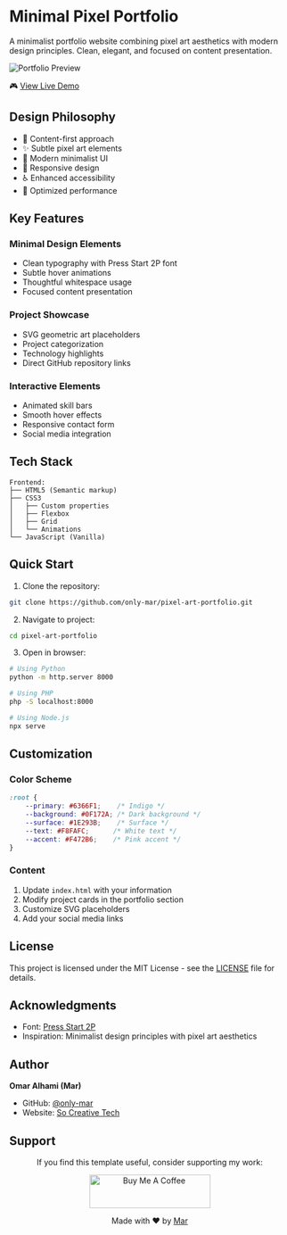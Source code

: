 # Minimal Pixel Portfolio

A minimalist portfolio website combining pixel art aesthetics with modern design principles. Clean, elegant, and focused on content presentation.

![Portfolio Preview](https://github.com/only-mar/Pixel-Art-Portfolio-Website/image/image.png)

🎮 [View Live Demo](https://pixelart-portfolio.netlify.app/)

## Design Philosophy

- 🎯 Content-first approach
- ✨ Subtle pixel art elements
- 🎨 Modern minimalist UI
- 📱 Responsive design
- ♿ Enhanced accessibility
- 🚀 Optimized performance

## Key Features

### Minimal Design Elements
- Clean typography with Press Start 2P font
- Subtle hover animations
- Thoughtful whitespace usage
- Focused content presentation

### Project Showcase
- SVG geometric art placeholders
- Project categorization
- Technology highlights
- Direct GitHub repository links

### Interactive Elements
- Animated skill bars
- Smooth hover effects
- Responsive contact form
- Social media integration

## Tech Stack

```plaintext
Frontend:
├── HTML5 (Semantic markup)
├── CSS3
│   ├── Custom properties
│   ├── Flexbox
│   ├── Grid
│   └── Animations
└── JavaScript (Vanilla)
```

## Quick Start

1. Clone the repository:
```bash
git clone https://github.com/only-mar/pixel-art-portfolio.git
```

2. Navigate to project:
```bash
cd pixel-art-portfolio
```

3. Open in browser:
```bash
# Using Python
python -m http.server 8000

# Using PHP
php -S localhost:8000

# Using Node.js
npx serve
```

## Customization

### Color Scheme
```css
:root {
    --primary: #6366F1;    /* Indigo */
    --background: #0F172A; /* Dark background */
    --surface: #1E293B;    /* Surface */
    --text: #F8FAFC;      /* White text */
    --accent: #F472B6;    /* Pink accent */
}
```

### Content
1. Update `index.html` with your information
2. Modify project cards in the portfolio section
3. Customize SVG placeholders
4. Add your social media links

## License

This project is licensed under the MIT License - see the [LICENSE](LICENSE) file for details.

## Acknowledgments

- Font: [Press Start 2P](https://fonts.google.com/specimen/Press+Start+2P)
- Inspiration: Minimalist design principles with pixel art aesthetics

## Author

**Omar Alhami (Mar)**
- GitHub: [@only-mar](https://github.com/only-mar)
- Website: [So Creative Tech](https://so-creativetech.com)


## Support

<div align="center">


If you find this template useful, consider supporting my work:

<a href="https://www.buymeacoffee.com/onlymar" target="_blank">
  <img src="https://cdn.buymeacoffee.com/buttons/v2/default-yellow.png" alt="Buy Me A Coffee" style="height: 60px !important;width: 217px !important;">
</a>

Made with ❤️ by <a href="https://github.com/only-mar">Mar</a>
</div>

